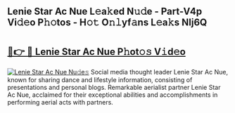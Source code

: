 ## Lenie Star Ac Nue L𝚎a𝚔ed N𝚞𝚍e - Part-V4p Vi𝚍𝚎o P𝚑𝚘tos - H𝚘𝚝 O𝚗𝚕yf𝚊ns L𝚎a𝚔s NIj6Q

# <h2><a href="http://kf2vdy0.oniu.top/?m=Lenie+Star+Ac+Nue">🔗👉 🔴 Lenie Star Ac Nue P𝚑ot𝚘𝚜 V𝚒d𝚎o</a></h2>

[![Lenie Star Ac Nue Nu𝚍e𝚜](https://i.imgur.com/0qMVB7G.gif)](http://kf2vdy0.oniu.top/?m=Lenie+Star+Ac+Nue)
Social media thought leader Lenie Star Ac Nue, known for sharing dance and lifestyle information, consisting of presentations and personal blogs. Remarkable aerialist partner Lenie Star Ac Nue, acclaimed for their exceptional abilities and accomplishments in performing aerial acts with partners.  
